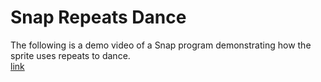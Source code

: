 # Snap Repeats Dance
The following is a demo video of a Snap program demonstrating how the sprite uses repeats to dance. \
[link](https://www.youtube.com/watch?v=1igq_Mv8ajY)
